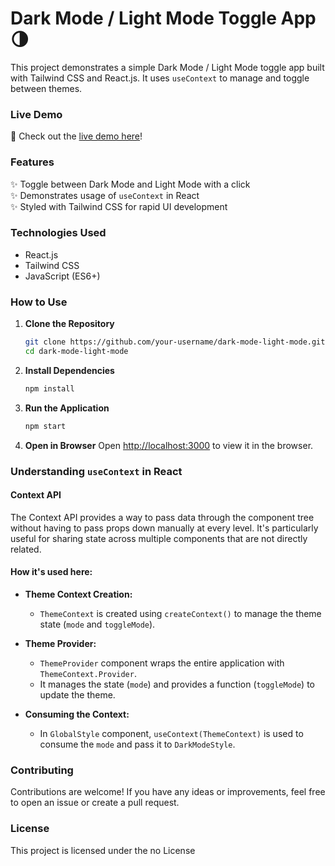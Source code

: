 

# Dark Mode / Light Mode Toggle App 🌗

This project demonstrates a simple Dark Mode / Light Mode toggle app built with Tailwind CSS and React.js. It uses `useContext` to manage and toggle between themes.

### Live Demo
🚀 Check out the [live demo here](https://ocece77.github.io/dark_mode/#/example)!

### Features
✨ Toggle between Dark Mode and Light Mode with a click  
✨ Demonstrates usage of `useContext` in React  
✨ Styled with Tailwind CSS for rapid UI development  

### Technologies Used
- React.js
- Tailwind CSS
- JavaScript (ES6+)

### How to Use

1. **Clone the Repository**
   ```bash
   git clone https://github.com/your-username/dark-mode-light-mode.git
   cd dark-mode-light-mode
   ```

2. **Install Dependencies**
   ```bash
   npm install
   ```

3. **Run the Application**
   ```bash
   npm start
   ```

4. **Open in Browser**
   Open [http://localhost:3000](http://localhost:3000) to view it in the browser.

### Understanding `useContext` in React

#### Context API
The Context API provides a way to pass data through the component tree without having to pass props down manually at every level. It's particularly useful for sharing state across multiple components that are not directly related.

#### How it's used here:

- **Theme Context Creation:**
  - `ThemeContext` is created using `createContext()` to manage the theme state (`mode` and `toggleMode`).
  
- **Theme Provider:**
  - `ThemeProvider` component wraps the entire application with `ThemeContext.Provider`.
  - It manages the state (`mode`) and provides a function (`toggleMode`) to update the theme.

- **Consuming the Context:**
  - In `GlobalStyle` component, `useContext(ThemeContext)` is used to consume the `mode` and pass it to `DarkModeStyle`.

### Contributing
Contributions are welcome! If you have any ideas or improvements, feel free to open an issue or create a pull request.

### License
This project is licensed under the no License


